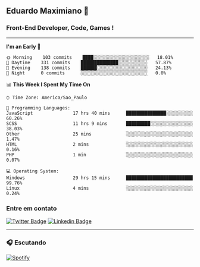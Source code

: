 ## Eduardo Maximiano 👋

### Front-End Developer, Code, Games !

---

<!--START_SECTION:waka-->
**I'm an Early 🐤** 

```text
🌞 Morning    103 commits    ████░░░░░░░░░░░░░░░░░░░░░   18.01% 
🌆 Daytime    331 commits    ██████████████░░░░░░░░░░░   57.87% 
🌃 Evening    138 commits    ██████░░░░░░░░░░░░░░░░░░░   24.13% 
🌙 Night      0 commits      ░░░░░░░░░░░░░░░░░░░░░░░░░   0.0%

```


📊 **This Week I Spent My Time On** 

```text
⌚︎ Time Zone: America/Sao_Paulo

💬 Programming Languages: 
JavaScript               17 hrs 40 mins      ███████████████░░░░░░░░░░   60.26% 
SCSS                     11 hrs 9 mins       █████████░░░░░░░░░░░░░░░░   38.03% 
Other                    25 mins             ░░░░░░░░░░░░░░░░░░░░░░░░░   1.47% 
HTML                     2 mins              ░░░░░░░░░░░░░░░░░░░░░░░░░   0.16% 
PHP                      1 min               ░░░░░░░░░░░░░░░░░░░░░░░░░   0.07%

💻 Operating System: 
Windows                  29 hrs 15 mins      █████████████████████████   99.76% 
Linux                    4 mins              ░░░░░░░░░░░░░░░░░░░░░░░░░   0.24%

```


<!--END_SECTION:waka-->

### Entre em contato

[![Twitter Badge](https://img.shields.io/badge/-@edmaxi-1ca0f1?style=flat-square&labelColor=1ca0f1&logo=twitter&logoColor=white&link=https://twitter.com/edmaxi)](https://twitter.com/edmaxi)
[![Linkedin Badge](https://img.shields.io/badge/-Eduardo_Maximiano-0077B5?style=flat-square&logo=Linkedin&logoColor=white&link=https://www.linkedin.com/in/maximiano-eduardo)](https://www.linkedin.com/in/maximiano-eduardo)

---

### 🎧 Escutando
[![Spotify](https://novatorem-sandy.vercel.app/api/spotify)](https://open.spotify.com/user/comgigo)
